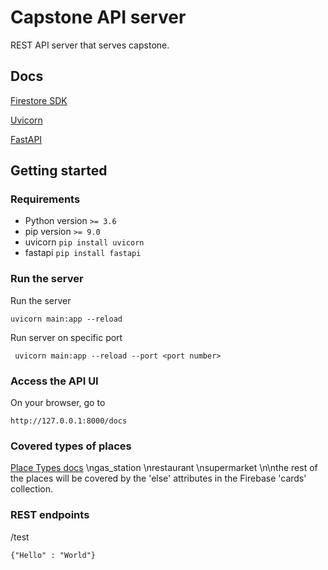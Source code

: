 # Capstone API server
REST API server that serves capstone. 

## Docs
[Firestore SDK](https://firebase.google.com/docs/firestore/quickstart)

[Uvicorn](https://www.uvicorn.org/)

[FastAPI](https://fastapi.tiangolo.com/features/)

## Getting started

### Requirements
- Python version ``` >= 3.6 ```
- pip version ```>= 9.0 ``` 
- uvicorn ``` pip install uvicorn ```
- fastapi ``` pip install fastapi ```


### Run the server
Run the server 

```uvicorn main:app --reload```

Run server on specific port 

``` uvicorn main:app --reload --port <port number>```

### Access the API UI
On your browser, go to 

```http://127.0.0.1:8000/docs```

### Covered types of places
[Place Types docs](https://developers.google.com/places/web-service/supported_types)
\ngas_station
\nrestaurant
\nsupermarket
\n\nthe rest of the places will be covered by the 'else' attributes in the Firebase 'cards' collection. 

### REST endpoints 
/test

```{"Hello" : "World"}```

